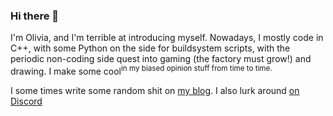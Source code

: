 ### Hi there 👋

I'm Olivia, and I'm terrible at introducing myself. Nowadays, I mostly code in C++, with some Python on the side for buildsystem scripts, with the periodic non-coding side quest into gaming (the factory must grow!) and drawing. I make some cool<sup>in my biased opinion</sub> stuff from time to time.

I some times write some random shit on [my blog](https://lunarwatcher.github.io/posts/). I also lurk around [on Discord](https://discord.gg/bjZD42j)
